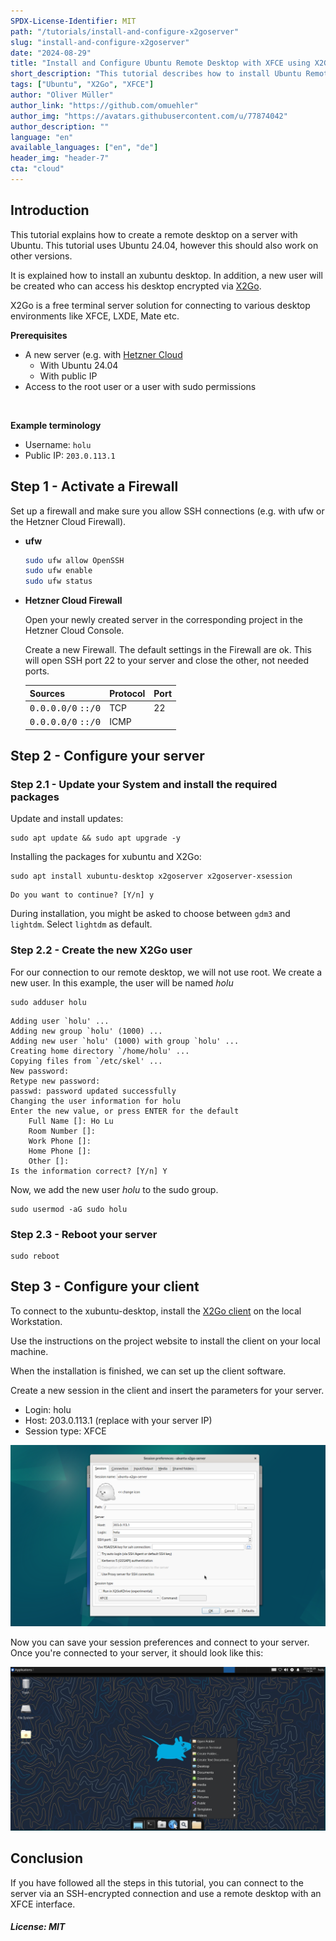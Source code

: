 ```yaml
---
SPDX-License-Identifier: MIT
path: "/tutorials/install-and-configure-x2goserver"
slug: "install-and-configure-x2goserver"
date: "2024-08-29"
title: "Install and Configure Ubuntu Remote Desktop with XFCE using X2Go"
short_description: "This tutorial describes how to install Ubuntu Remote Desktop with X2Go-Server with XFCE"
tags: ["Ubuntu", "X2Go", "XFCE"]
author: "Oliver Müller"
author_link: "https://github.com/omuehler"
author_img: "https://avatars.githubusercontent.com/u/77874042"
author_description: ""
language: "en"
available_languages: ["en", "de"]
header_img: "header-7"
cta: "cloud"
---
```


## Introduction

This tutorial explains how to create a remote desktop on a server with Ubuntu. This tutorial uses Ubuntu 24.04, however this should also work on other versions.

It is explained how to install an xubuntu desktop. In addition, a new user will be created who can access his desktop encrypted via [X2Go](https://wiki.x2go.org/doku.php).

X2Go is a free terminal server solution for connecting to various desktop environments like XFCE, LXDE, Mate etc.

**Prerequisites**

* A new server (e.g. with [Hetzner Cloud](https://console.hetzner.cloud/)
   * With Ubuntu 24.04 
   * With public IP
* Access to the root user or a user with sudo permissions

<br>

**Example terminology**

* Username: `holu`
* Public IP: `203.0.113.1`

## Step 1 - Activate a Firewall

Set up a firewall and make sure you allow SSH connections (e.g. with ufw or the Hetzner Cloud Firewall).

* **ufw**
  
  ```bash
  sudo ufw allow OpenSSH
  sudo ufw enable
  sudo ufw status
  ```

* **Hetzner Cloud Firewall**
  
  Open your newly created server in the corresponding project in the Hetzner Cloud Console.
  
  Create a new Firewall. The default settings in the Firewall are ok. This will open SSH port 22 to your server and close the other, not needed ports.

  | Sources                              | Protocol | Port |
  | ------------------------------------ | -------- | ---- |
  | <kbd>0.0.0.0/0</kbd> <kbd>::/0</kbd> | TCP      | 22   |
  | <kbd>0.0.0.0/0</kbd> <kbd>::/0</kbd> | ICMP     |      |

## Step 2 - Configure your server

### Step 2.1 - Update your System and install the required packages

Update and install updates:

```shell
sudo apt update && sudo apt upgrade -y
```

Installing the packages for xubuntu and X2Go:

```shell
sudo apt install xubuntu-desktop x2goserver x2goserver-xsession
```

```shell
Do you want to continue? [Y/n] y
```

During installation, you might be asked to choose between `gdm3` and `lightdm`. Select `lightdm` as default.

### Step 2.2 - Create the new X2Go user

For our connection to our remote desktop, we will not use root. We create a new user. In this example, the user will be named _holu_

```shell
sudo adduser holu
```

```shell
Adding user `holu' ...
Adding new group `holu' (1000) ...
Adding new user `holu' (1000) with group `holu' ...
Creating home directory `/home/holu' ...
Copying files from `/etc/skel' ...
New password: 
Retype new password: 
passwd: password updated successfully
Changing the user information for holu
Enter the new value, or press ENTER for the default
	Full Name []: Ho Lu       
	Room Number []:  
	Work Phone []: 
	Home Phone []: 
	Other []: 
Is the information correct? [Y/n] Y
```

Now, we add the new user _holu_ to the sudo group.

```shell
sudo usermod -aG sudo holu
```

### Step 2.3 - Reboot your server

```shell
sudo reboot
```

## Step 3 - Configure your client

To connect to the xubuntu-desktop, install the [X2Go client](https://wiki.x2go.org/doku.php/doc:installation:x2goclient) on the local Workstation.

Use the instructions on the project website to install the client on your local machine.

When the installation is finished, we can set up the client software.

Create a new session in the client and insert the parameters for your server.

* Login: holu
* Host: 203.0.113.1 (replace with your server IP)
* Session type: XFCE

![X2Go Client Settings](images/x2go-client.24.png)

Now you can save your session preferences and connect to your server. Once you're connected to your server, it should look like this:

![You are connected to your server](images/connection.24.png)

## Conclusion

If you have followed all the steps in this tutorial, you can connect to the server via an SSH-encrypted connection and use a remote desktop with an XFCE interface.

##### License: MIT

<!--

Contributor's Certificate of Origin

By making a contribution to this project, I certify that:

(a) The contribution was created in whole or in part by me and I have
    the right to submit it under the license indicated in the file; or

(b) The contribution is based upon previous work that, to the best of my
    knowledge, is covered under an appropriate license and I have the
    right under that license to submit that work with modifications,
    whether created in whole or in part by me, under the same license
    (unless I am permitted to submit under a different license), as
    indicated in the file; or

(c) The contribution was provided directly to me by some other person
    who certified (a), (b) or (c) and I have not modified it.

(d) I understand and agree that this project and the contribution are
    public and that a record of the contribution (including all personal
    information I submit with it, including my sign-off) is maintained
    indefinitely and may be redistributed consistent with this project
    or the license(s) involved.

Signed-off-by: Oliver Müller, oliver.mueller@hetzner.com

-->
